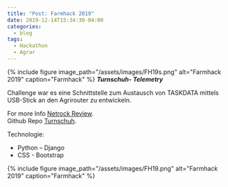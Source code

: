 ```yaml
---
title: "Post: Farmhack 2019"
date: 2019-12-14T15:34:30-04:00
categories:
  - blog
tags:
  - Hackathon
  - Agrar
---
```

{% include figure image_path="/assets/images/FH19s.png" alt="Farmhack 2019" caption="Farmhack" %}
***Turnschuh- Telemetry***

Challenge war es eine Schnittstelle zum Austausch von TASKDATA mittels USB-Stick an den Agrirouter zu entwickeln.


For more Info [Netrock Review][netrock-review].   
Github Repo [Turnschuh][turnschuh-review].

Technologie:
<ul><li>Python – Django</li><li>CSS - Bootstrap</li></ul>


{% include figure image_path="/assets/images/FH19.png" alt="Farmhack 2019" caption="Farmhack" %}

[netrock-review]: https://www.netrocks.info/de/blog/2019/11/07/so-wars-der-erste-farmhack-hackathon/
[turnschuh-review]: https://github.com/saftione/Turnschuh-Telemtry
